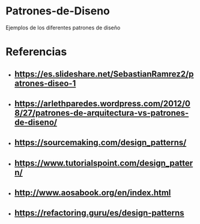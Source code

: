 # Patrones-de-Diseno
Ejemplos de los diferentes patrones de diseño

# Referencias 
* ## https://es.slideshare.net/SebastianRamrez2/patrones-diseo-1
* ## https://arlethparedes.wordpress.com/2012/08/27/patrones-de-arquitectura-vs-patrones-de-diseno/
* ## https://sourcemaking.com/design_patterns/
* ## https://www.tutorialspoint.com/design_pattern/
* ## http://www.aosabook.org/en/index.html
* ## https://refactoring.guru/es/design-patterns
